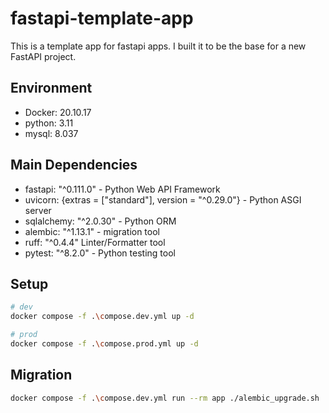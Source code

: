 # fastapi-template-app
This is a template app for fastapi apps. I built it to be the base for a new FastAPI project.

## Environment
- Docker: 20.10.17
- python: 3.11
- mysql: 8.037

## Main Dependencies
- fastapi: "^0.111.0" - Python Web API Framework
- uvicorn: {extras = ["standard"], version = "^0.29.0"} - Python ASGI server
- sqlalchemy: "^2.0.30" - Python ORM
- alembic: "^1.13.1" - migration tool
- ruff: "^0.4.4" Linter/Formatter tool
- pytest: "^8.2.0" - Python testing tool

## Setup
```bash
# dev
docker compose -f .\compose.dev.yml up -d

# prod
docker compose -f .\compose.prod.yml up -d
```

## Migration
```bash
docker compose -f .\compose.dev.yml run --rm app ./alembic_upgrade.sh

```
